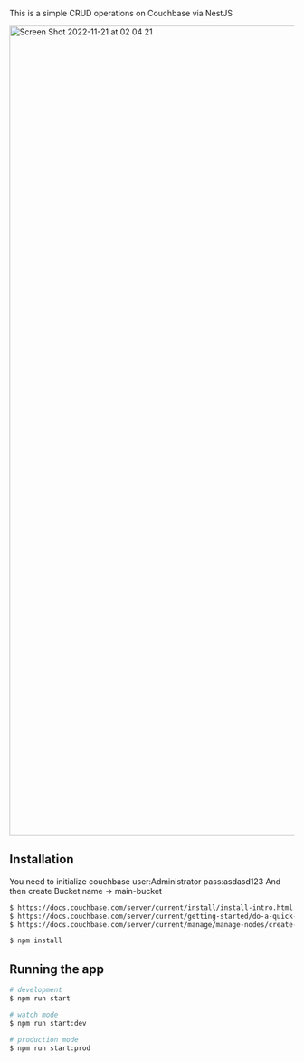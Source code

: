 This is a simple CRUD operations on Couchbase via NestJS

<img width="1429" alt="Screen Shot 2022-11-21 at 02 04 21" src="https://user-images.githubusercontent.com/45769212/202931415-77b75a08-ed37-497d-aa9e-67427f8feced.png">

## Installation

You need to initialize couchbase user:Administrator pass:asdasd123
And then create Bucket name -> main-bucket

```bash
$ https://docs.couchbase.com/server/current/install/install-intro.html
$ https://docs.couchbase.com/server/current/getting-started/do-a-quick-install.html
$ https://docs.couchbase.com/server/current/manage/manage-nodes/create-cluster.html
```


```bash
$ npm install
```

## Running the app

```bash
# development
$ npm run start

# watch mode
$ npm run start:dev

# production mode
$ npm run start:prod
```

